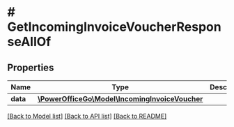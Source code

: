 # # GetIncomingInvoiceVoucherResponseAllOf

## Properties

Name | Type | Description | Notes
------------ | ------------- | ------------- | -------------
**data** | [**\PowerOfficeGo\Model\IncomingInvoiceVoucher**](IncomingInvoiceVoucher.md) |  | [optional]

[[Back to Model list]](../../README.md#models) [[Back to API list]](../../README.md#endpoints) [[Back to README]](../../README.md)
